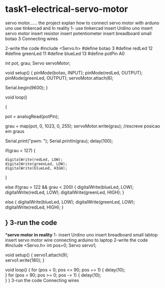 # task1-electrical-servo-motor

servo motor......
the project explan how to connect servo motor with arduno uno use tinkercad and In reality
1- use tinkercad
insert Urdino uno
insert servo motor
insert resistor
insert potentiometer
insert breadboard small
botao 3
Connecting wires

2-write the code
#include <Servo.h>
#define botao 3
#define redLed 12
#define greenLed 11
#define blueLed 13
#define potPin A0

int pot, grau;
Servo servoMotor;

void setup()
{
  pinMode(botao, INPUT);
  pinMode(redLed, OUTPUT);
  pinMode(greenLed, OUTPUT);
  servoMotor.attach(6);
  
  Serial.begin(9600);
}

void loop()
  
{
  
  pot = analogRead(potPin);
  
  grau = map(pot, 0, 1023, 0, 255);
  servoMotor.write(grau); //escreve posicao em graus
  
  Serial.print("pwm: ");
  Serial.println(grau);
  delay(100);
  
  if(grau < 127)
  {
   
    digitalWrite(redLed, LOW);
    digitalWrite(greenLed, LOW);
    digitalWrite(blueLed, HIGH);
  }
  
  else if(grau > 122 && grau < 200)
  {
    digitalWrite(blueLed, LOW);
    digitalWrite(redLed, LOW);
    digitalWrite(greenLed, HIGH);
  }
  
  else
  {
    digitalWrite(blueLed, LOW);
    digitalWrite(greenLed, LOW);
    digitalWrite(redLed, HIGH);
  }
    
}
3-run the code
------------------------------------------------------
*****servo motor in reality****
1-
insert Urdino uno
insert breadboard small
labtop
insert servo motor
wire connecting arduino to laptop
2-write the code
#include <Servo.h>
int pos=0;
Servo servo1; 

void setup() {
  servo1.attach(9);  
  servo1.write(180); 
}

void loop() {
  for (pos = 0; pos <= 90; pos += 1) { 
      delay(10);                
  }
  for (pos = 90; pos >= 0; pos -= 1) { 
      delay(10);                   
  }
}
3-run the code
Connecting wires
